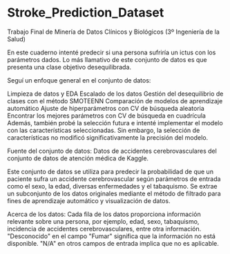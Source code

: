 # Stroke_Prediction_Dataset
Trabajo Final de Minería de Datos Clínicos y Biológicos (3º Ingeniería de la Salud)

En este cuaderno intenté predecir si una persona sufriría un ictus con los parámetros dados. Lo más llamativo de este conjunto de datos es que presenta una clase objetivo desequilibrada.

Seguí un enfoque general en el conjunto de datos:

Limpieza de datos y EDA
Escalado de los datos
Gestión del desequilibrio de clases con el método SMOTEENN
Comparación de modelos de aprendizaje automático
Ajuste de hiperparámetros con CV de búsqueda aleatoria
Encontrar los mejores parámetros con CV de búsqueda en cuadrícula
Además, también probé la selección futura e intenté implementar el modelo con las características seleccionadas. Sin embargo, la selección de características no modificó significativamente la precisión del modelo.

Fuente del conjunto de datos: Datos de accidentes cerebrovasculares del conjunto de datos de atención médica de Kaggle.

Este conjunto de datos se utiliza para predecir la probabilidad de que un paciente sufra un accidente cerebrovascular según parámetros de entrada como el sexo, la edad, diversas enfermedades y el tabaquismo. Se extrae un subconjunto de los datos originales mediante el método de filtrado para fines de aprendizaje automático y visualización de datos.

Acerca de los datos: Cada fila de los datos proporciona información relevante sobre una persona, por ejemplo, edad, sexo, tabaquismo, incidencia de accidentes cerebrovasculares, entre otra información. "Desconocido" en el campo "Fumar" significa que la información no está disponible. "N/A" en otros campos de entrada implica que no es aplicable.


